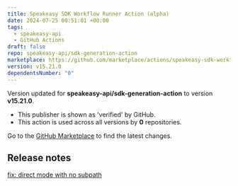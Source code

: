 ```yaml
---
title: Speakeasy SDK Workflow Runner Action (alpha)
date: 2024-07-25 00:51:01 +00:00
tags:
  - speakeasy-api
  - GitHub Actions
draft: false
repo: speakeasy-api/sdk-generation-action
marketplace: https://github.com/marketplace/actions/speakeasy-sdk-workflow-runner-action-alpha
version: v15.21.0
dependentsNumber: "0"
---
```



Version updated for **speakeasy-api/sdk-generation-action** to version **v15.21.0**.
- This publisher is shown as 'verified' by GitHub.
- This action is used across all versions by **0** repositories.

Go to the [GitHub Marketplace](https://github.com/marketplace/actions/speakeasy-sdk-workflow-runner-action-alpha) to find the latest changes.

## Release notes

[fix: direct mode with no subpath](https://github.com/speakeasy-api/sdk-generation-action/commit/c35b9bb45a5e7e446fd2b3ca622822e6fe755704)
